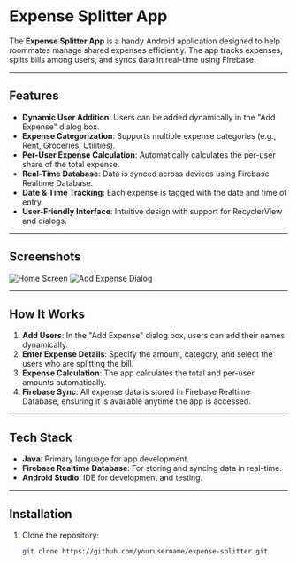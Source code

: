 # Expense Splitter App

The **Expense Splitter App** is a handy Android application designed to help roommates manage shared expenses efficiently. The app tracks expenses, splits bills among users, and syncs data in real-time using Firebase.

---

## Features

- **Dynamic User Addition**: Users can be added dynamically in the "Add Expense" dialog box.
- **Expense Categorization**: Supports multiple expense categories (e.g., Rent, Groceries, Utilities).
- **Per-User Expense Calculation**: Automatically calculates the per-user share of the total expense.
- **Real-Time Database**: Data is synced across devices using Firebase Realtime Database.
- **Date & Time Tracking**: Each expense is tagged with the date and time of entry.
- **User-Friendly Interface**: Intuitive design with support for RecyclerView and dialogs.

---

## Screenshots

![Home Screen](path_to_home_screen_image.png)
![Add Expense Dialog](path_to_add_expense_dialog_image.png)

---

## How It Works

1. **Add Users**: In the "Add Expense" dialog box, users can add their names dynamically.
2. **Enter Expense Details**: Specify the amount, category, and select the users who are splitting the bill.
3. **Expense Calculation**: The app calculates the total and per-user amounts automatically.
4. **Firebase Sync**: All expense data is stored in Firebase Realtime Database, ensuring it is available anytime the app is accessed.

---

## Tech Stack

- **Java**: Primary language for app development.
- **Firebase Realtime Database**: For storing and syncing data in real-time.
- **Android Studio**: IDE for development and testing.

---

## Installation

1. Clone the repository:
   ```bash
   git clone https://github.com/yourusername/expense-splitter.git
